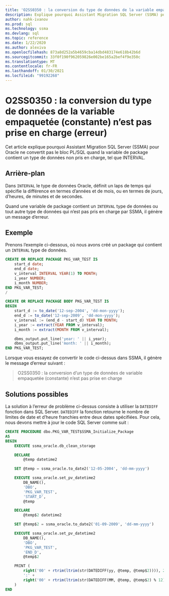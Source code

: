 ```yaml
---
title: 'O2SS0350 : la conversion du type de données de la variable empaquetée (constante) n’est pas prise en charge (erreur)'
description: Explique pourquoi Assistant Migration SQL Server (SSMA) pour Oracle ne convertit pas le bloc PL/SQL lorsque la variable de package contient un type de données non pris en charge, tel que INTERVAL.
author: nahk-ivanov
ms.prod: sql
ms.technology: ssma
ms.devlang: sql
ms.topic: reference
ms.date: 1/22/2020
ms.author: alexiva
ms.openlocfilehash: 873a8d252a5b4659cba14dbd483174e618b42b6d
ms.sourcegitcommit: 33f0f190f962059826e002be165a2bef4f9e350c
ms.translationtype: MT
ms.contentlocale: fr-FR
ms.lasthandoff: 01/30/2021
ms.locfileid: "99192268"
---
```

# <a name="o2ss0350-conversion-of-packaged-variable-constant-data-type-is-not-supported-error"></a>O2SS0350 : la conversion du type de données de la variable empaquetée (constante) n’est pas prise en charge (erreur)

Cet article explique pourquoi Assistant Migration SQL Server (SSMA) pour Oracle ne convertit pas le bloc PL/SQL quand la variable de package contient un type de données non pris en charge, tel que INTERVAL.

## <a name="background"></a>Arrière-plan

Dans `INTERVAL` le type de données Oracle, définit un laps de temps qui spécifie la différence en termes d’années et de mois, ou en termes de jours, d’heures, de minutes et de secondes.

Quand une variable de package contient un `INTERVAL` type de données ou tout autre type de données qui n’est pas pris en charge par SSMA, il génère un message d’erreur.

## <a name="example"></a>Exemple

Prenons l’exemple ci-dessous, où nous avons créé un package qui contient un `INTERVAL` type de données.

```sql
CREATE OR REPLACE PACKAGE PKG_VAR_TEST IS
    start_d date;
    end_d date;
    v_interval INTERVAL YEAR(1) TO MONTH;
    i_year NUMBER;
    i_month NUMBER;
END PKG_VAR_TEST;
/

CREATE OR REPLACE PACKAGE BODY PKG_VAR_TEST IS
BEGIN
    start_d := to_date('12-sep-2004', 'dd-mon-yyyy');
    end_d := to_date('12-sep-2009', 'dd-mon-yyyy');
    v_interval := (end_d - start_d) YEAR TO MONTH;
    i_year := extract(YEAR FROM v_interval);
    i_month := extract(MONTH FROM v_interval);

    dbms_output.put_line('year: ' || i_year);
    dbms_output.put_line('month: ' || i_month);
END PKG_VAR_TEST;
```

Lorsque vous essayez de convertir le code ci-dessus dans SSMA, il génère le message d’erreur suivant :

> O2SS0350 : la conversion d’un type de données de variable empaquetée (constante) n’est pas prise en charge

## <a name="possible-remedies"></a>Solutions possibles

La solution à l’erreur de problème ci-dessus consiste à utiliser la `DATEDIFF` fonction dans SQL Server. `DATEDIFF` la fonction retourne le nombre de limites de date et d’heure franchies entre deux dates spécifiées. Pour cela, nous devons mettre à jour le code SQL Server comme suit :

```sql
CREATE PROCEDURE dbo.PKG_VAR_TEST$SSMA_Initialize_Package
AS
BEGIN
    EXECUTE ssma_oracle.db_clean_storage

    DECLARE
        @temp datetime2

    SET @temp = ssma_oracle.to_date2('12-05-2004', 'dd-mm-yyyy')

    EXECUTE ssma_oracle.set_pv_datetime2
        DB_NAME(),
        'DBO',
        'PKG_VAR_TEST',
        'START_D',
        @temp

    DECLARE
        @temp$2 datetime2

    SET @temp$2 = ssma_oracle.to_date2('01-09-2009', 'dd-mm-yyyy')

    EXECUTE ssma_oracle.set_pv_datetime2
        DB_NAME(),
        'DBO',
        'PKG_VAR_TEST',
        'END_D',
        @temp$2

    PRINT (
        right('00' + rtrim(ltrim(str(DATEDIFF(yy, @temp, @temp$2)))), 2) +
        ':' +
        right('00' + rtrim(ltrim(str(DATEDIFF(MM, @temp, @temp$2) % 12))), 2)
    )
END
```
